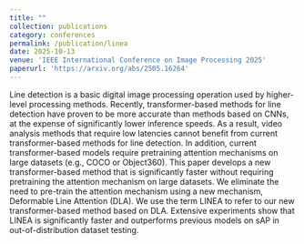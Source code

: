 ```yaml
---
title: ""
collection: publications
category: conferences
permalink: /publication/linea
date: 2025-10-13
venue: 'IEEE International Conference on Image Processing 2025'
paperurl: 'https://arxiv.org/abs/2505.16264'
---
```

Line detection is a basic digital image processing operation used by higher-level processing methods. 
Recently, transformer-based methods for line detection have proven to be more accurate than methods based on CNNs, at the expense of significantly lower inference speeds. 
As a result, video analysis methods that require low latencies cannot benefit from current transformer-based methods for line detection. 
In addition, current transformer-based models require pretraining attention mechanisms on large datasets (e.g., COCO or Object360). 
This paper develops a new transformer-based method that is significantly faster without requiring pretraining the attention mechanism on large datasets. 
We eliminate the need to pre-train the attention mechanism using a new mechanism, Deformable Line Attention (DLA). 
We use the term LINEA to refer to our new transformer-based method based on DLA. 
Extensive experiments show that LINEA is significantly faster and outperforms previous models on sAP in out-of-distribution dataset testing.
